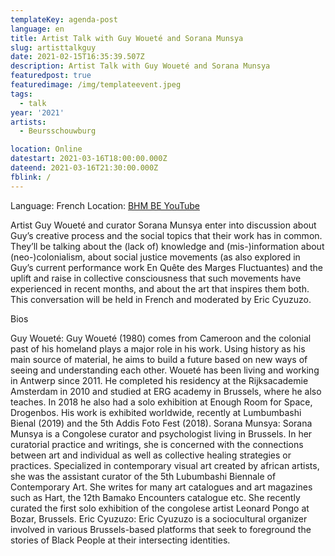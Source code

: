 ```yaml
---
templateKey: agenda-post
language: en
title: Artist Talk with Guy Woueté and Sorana Munsya
slug: artisttalkguy
date: 2021-02-15T16:35:39.507Z
description: Artist Talk with Guy Woueté and Sorana Munsya
featuredpost: true
featuredimage: /img/templateevent.jpeg
tags:
  - talk
year: '2021'
artists:
  - Beursschouwburg

location: Online
datestart: 2021-03-16T18:00:00.000Z
dateend: 2021-03-16T21:30:00.000Z
fblink: /
---
```



Language: French
Location: [BHM BE YouTube](https://www.youtube.com/channel/UCV6J0pC2e_P1F0qBc8MsetA)



Artist Guy Woueté and curator Sorana Munsya enter into discussion about Guy’s creative process and the social topics that their work has in common.
They’ll be talking about the (lack of) knowledge and (mis-)information about (neo-)colonialism, about social justice movements (as also explored in Guy’s current performance work En Quête des Marges Fluctuantes) and the uplift and raise in collective consciousness that such movements have experienced in recent months, and about the art that inspires them both.
 This conversation will be held in French and moderated by Eric Cyuzuzo.



Bios

Guy Woueté: Guy Woueté (1980) comes from Cameroon and the colonial past of his homeland plays a major role in his work. Using history as his main source of material, he aims to build a future based on new ways of seeing and understanding each other. Woueté has been living and working in Antwerp since 2011. He completed his residency at the Rijksacademie Amsterdam in 2010 and studied at ERG academy in Brussels, where he also teaches. In 2018 he also had a solo exhibition at Enough Room for Space, Drogenbos. His work is exhibited worldwide, recently at Lumbumbashi Bienal (2019) and the 5th Addis Foto Fest (2018).
Sorana Munsya: Sorana Munsya is a Congolese curator and psychologist living in Brussels. In her curatorial practice and writings, she is concerned with the connections between art and individual as well as collective healing strategies or practices. Specialized in contemporary visual art created by african artists, she was the assistant curator of the 5th Lubumbashi Biennale of Contemporary Art. She writes for many art catalogues and art magazines such as Hart, the 12th Bamako Encounters catalogue etc. She recently curated the first solo exhibition of the congolese artist Leonard Pongo at Bozar, Brussels.
Eric Cyuzuzo: Eric Cyuzuzo is a sociocultural organizer involved in various Brussels-based platforms that seek to foreground the stories of Black People at their intersecting identities.
